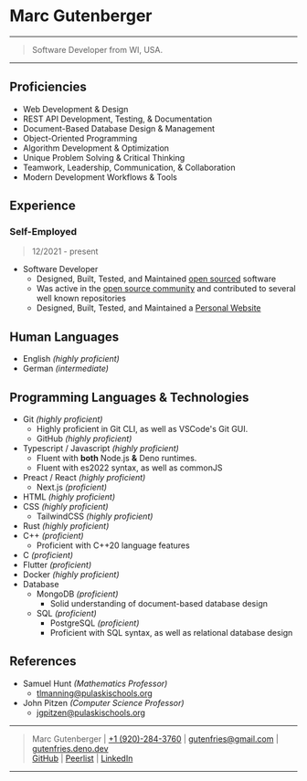 # Marc Gutenberger

---
> Software Developer from WI, USA.
---

## Proficiencies

* Web Development & Design
* REST API Development, Testing, & Documentation
* Document-Based Database Design & Management
* Object-Oriented Programming
* Algorithm Development & Optimization
* Unique Problem Solving & Critical Thinking
* Teamwork, Leadership, Communication, & Collaboration
* Modern Development Workflows & Tools

## Experience

### **Self-Employed**

> 12/2021 - present

* Software Developer
  * Designed, Built, Tested, and Maintained [open sourced](https://github.com/gutenfries?tab=repositories) software
  * Was active in the [open source community](https://github.com/gutenfries) and contributed to several well known repositories
  * Designed, Built, Tested, and Maintained a [Personal Website](https://gutenfries.deno.dev/)

## Human Languages

* English *(highly proficient)*
* German *(intermediate)*

## Programming Languages & Technologies

* Git *(highly proficient)*
  * Highly proficient in Git CLI, as well as VSCode's Git GUI.
  * GitHub *(highly proficient)*
* Typescript / Javascript *(highly proficient)*
  * Fluent with **both** Node.js **&** Deno runtimes.
  * Fluent with es2022 syntax, as well as commonJS
* Preact / React *(highly proficient)*
  * Next.js *(proficient)*
* HTML *(highly proficient)*
* CSS *(highly proficient)*
  * TailwindCSS *(highly proficient)*
* Rust *(highly proficient)*
* C++ *(proficient)*
  * Proficient with C++20 language features
* C *(proficient)*
* Flutter *(proficient)*
* Docker *(highly proficient)*
* Database
  * MongoDB *(proficient)*
    * Solid understanding of document-based database design
  * SQL *(proficient)*
    * PostgreSQL *(proficient)*
    * Proficient with SQL syntax, as well as relational database design

## References

* Samuel Hunt *(Mathematics Professor)*
  * <tlmanning@pulaskischools.org>
* John Pitzen *(Computer Science Professor)*
  * <jgpitzen@pulaskischools.org>

---
> Marc Gutenberger | [+1 (920)-284-3760](tel:19202843760) | <gutenfries@gmail.com> | [gutenfries.deno.dev](https://gutenfries.deno.dev)\
> [GitHub](https://github.com/gutenfries) | [Peerlist](https://peerlist.io/gutenfries) | [LinkedIn](https://www.linkedin.com/in/gutenfries/)
---
